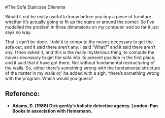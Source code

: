 #The Sofa Staircase Dilemma

Would it not be really useful to know before you buy a piece of furniture whether it’s actually going to fit up the stairs or around the
corner.  So I’ve modelled the problem in three dimensions on my computer and so far it just says no way.

That it can’t be done.  I told it to compute the moves necessary to get the sofa out,
and it said there aren’t any.  I said “What?” and it said there aren’t any.  I then asked it, and this is the really mysterious
thing, to compute the moves necessary to get the sofa into its present position in the first place, and it said that it
have got there.  Not without fundamental restructuring of the walls.  So, either there’s something wrong with the fundamental structure of the matter in my walls or,’ he added with a sigh, ‘there’s something wrong with the program.  Which would you guess?

## Reference:
* **Adams, D. (1988) Dirk gently’s holistic detective agency. London: Pan Books in association with Heinemann.**
